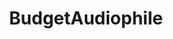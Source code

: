 ---
title: BudgetAudiophile
crosslinks:
- AverageJoeAudiophile
- Zeos
- audiophile
- MassdropBot
- headphones
- u_imguralbumbot
- AVexchange
- vintageaudio
- vinyl
- hometheater
- youtubefactsbot
- Klipsch
- lepin
- htpc
- AskElectronics
- DJs
- audio
- conspiracy
- zeos
- Bluetooth_Speakers
---